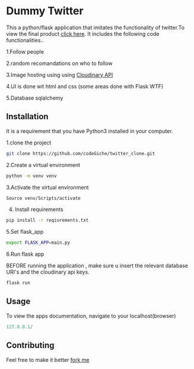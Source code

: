 # Dummy Twitter 

This a python/flask application that imitates the functionality of twitter.To view the final product [click here](https://giche-dummy-twitter.herokuapp.com/). It includes the following code functionalities..

1.Follow  people 

2.random recomandations on who to follow

3.Image hosting using using [Cloudinary API](https://cloudinary.com/)

4.UI is done wit html and css (some areas done with Flask WTF)

5.Database sqlalchemy


## Installation 


It is a requirement that you have Python3 installed in your computer.

1.clone the project

```bash
git clone https://github.com/codeGiche/twitter_clone.git
```
2.Create a virtual environment
```bash
python -m venv venv
```
3.Activate the virtual environment
```bash
Source venv/Scripts/activate
```
4. Install requirements
```bash
pip install -r reqiurements.txt
```
5.Set flask_app 
```bash
export FLASK_APP=main.py
```
6.Run flask app

BEFORE running the application , make sure u insert the relevant database URI's and the cloudinary api keys.

```bash
flask run
```

## Usage
To view the apps documentation, navigate to your localhost(browser)
```python
127.0.0.1/
```

## Contributing
Feel free to make it better [fork me](https://github.com/codeGiche/twitter_clone.git)

